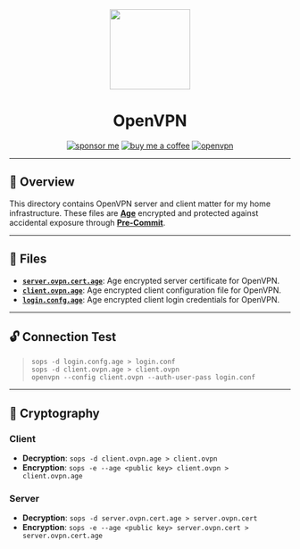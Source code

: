 <div align="center">

<img src="https://simpleicons.org/icons/openvpn.svg" width="144px" height="144px"/>

# OpenVPN
[![sponsor me](https://img.shields.io/badge/sponsor-30363D?style=for-the-badge&logo=GitHub-Sponsors&logoColor=#white)](https://github.com/sponsors/simbleau)
[![buy me a coffee](https://img.shields.io/badge/Buy_Me_A_Coffee-FFDD00?style=for-the-badge&logo=buy-me-a-coffee&logoColor=black)](https://buymeacoffee.com/simbleau)
[![openvpn](https://img.shields.io/badge/OpenVPN-EA7E20?style=for-the-badge&logo=openvpn&logoColor=black)](https://openvpn.net)

</div>

---

## 📖 Overview
This directory contains OpenVPN server and client matter for my home infrastructure. These files are [__Age__](https://github.com/FiloSottile/age) encrypted and protected against accidental exposure through [__Pre-Commit__](https://pre-commit.com/).

---

## 📁 Files
- [__`server.ovpn.cert.age`__](./server.ovpn.cert.age): Age encrypted server certificate for OpenVPN.
- [__`client.ovpn.age`__](./client.ovpn.age): Age encrypted client configuration file for OpenVPN.
- [__`login.confg.age`__](./login.conf.age): Age encrypted client login credentials for OpenVPN.

---

## 🔓 Connection Test

> `sops -d login.confg.age > login.conf` \
> `sops -d client.ovpn.age > client.ovpn` \
> `openvpn --config client.ovpn --auth-user-pass login.conf`

---

## 🔄 Cryptography

### Client
- **Decryption**: `sops -d client.ovpn.age > client.ovpn`
- **Encryption**: `sops -e --age <public key> client.ovpn > client.ovpn.age`

### Server
- **Decryption**: `sops -d server.ovpn.cert.age > server.ovpn.cert`
- **Encryption**: `sops -e --age <public key> server.ovpn.cert > server.ovpn.cert.age`
